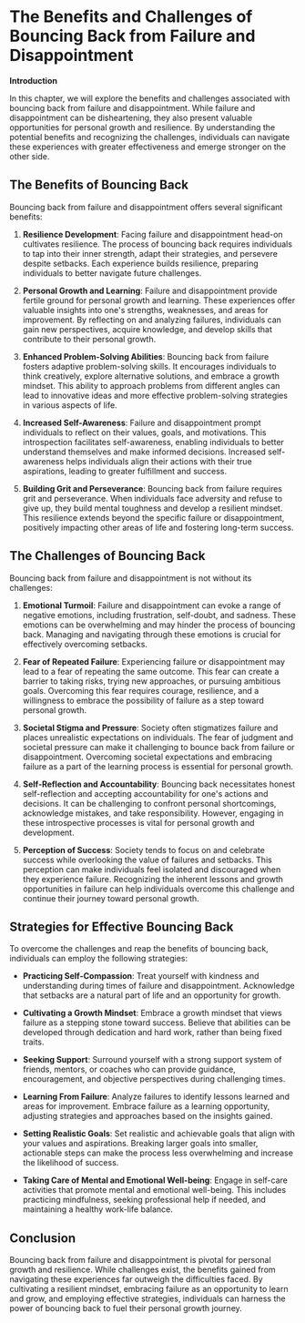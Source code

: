 The Benefits and Challenges of Bouncing Back from Failure and Disappointment
=======================================================================================

**Introduction**

In this chapter, we will explore the benefits and challenges associated with bouncing back from failure and disappointment. While failure and disappointment can be disheartening, they also present valuable opportunities for personal growth and resilience. By understanding the potential benefits and recognizing the challenges, individuals can navigate these experiences with greater effectiveness and emerge stronger on the other side.

The Benefits of Bouncing Back
-----------------------------

Bouncing back from failure and disappointment offers several significant benefits:

1. **Resilience Development**: Facing failure and disappointment head-on cultivates resilience. The process of bouncing back requires individuals to tap into their inner strength, adapt their strategies, and persevere despite setbacks. Each experience builds resilience, preparing individuals to better navigate future challenges.

2. **Personal Growth and Learning**: Failure and disappointment provide fertile ground for personal growth and learning. These experiences offer valuable insights into one's strengths, weaknesses, and areas for improvement. By reflecting on and analyzing failures, individuals can gain new perspectives, acquire knowledge, and develop skills that contribute to their personal growth.

3. **Enhanced Problem-Solving Abilities**: Bouncing back from failure fosters adaptive problem-solving skills. It encourages individuals to think creatively, explore alternative solutions, and embrace a growth mindset. This ability to approach problems from different angles can lead to innovative ideas and more effective problem-solving strategies in various aspects of life.

4. **Increased Self-Awareness**: Failure and disappointment prompt individuals to reflect on their values, goals, and motivations. This introspection facilitates self-awareness, enabling individuals to better understand themselves and make informed decisions. Increased self-awareness helps individuals align their actions with their true aspirations, leading to greater fulfillment and success.

5. **Building Grit and Perseverance**: Bouncing back from failure requires grit and perseverance. When individuals face adversity and refuse to give up, they build mental toughness and develop a resilient mindset. This resilience extends beyond the specific failure or disappointment, positively impacting other areas of life and fostering long-term success.

The Challenges of Bouncing Back
-------------------------------

Bouncing back from failure and disappointment is not without its challenges:

1. **Emotional Turmoil**: Failure and disappointment can evoke a range of negative emotions, including frustration, self-doubt, and sadness. These emotions can be overwhelming and may hinder the process of bouncing back. Managing and navigating through these emotions is crucial for effectively overcoming setbacks.

2. **Fear of Repeated Failure**: Experiencing failure or disappointment may lead to a fear of repeating the same outcome. This fear can create a barrier to taking risks, trying new approaches, or pursuing ambitious goals. Overcoming this fear requires courage, resilience, and a willingness to embrace the possibility of failure as a step toward personal growth.

3. **Societal Stigma and Pressure**: Society often stigmatizes failure and places unrealistic expectations on individuals. The fear of judgment and societal pressure can make it challenging to bounce back from failure or disappointment. Overcoming societal expectations and embracing failure as a part of the learning process is essential for personal growth.

4. **Self-Reflection and Accountability**: Bouncing back necessitates honest self-reflection and accepting accountability for one's actions and decisions. It can be challenging to confront personal shortcomings, acknowledge mistakes, and take responsibility. However, engaging in these introspective processes is vital for personal growth and development.

5. **Perception of Success**: Society tends to focus on and celebrate success while overlooking the value of failures and setbacks. This perception can make individuals feel isolated and discouraged when they experience failure. Recognizing the inherent lessons and growth opportunities in failure can help individuals overcome this challenge and continue their journey toward personal growth.

Strategies for Effective Bouncing Back
--------------------------------------

To overcome the challenges and reap the benefits of bouncing back, individuals can employ the following strategies:

* **Practicing Self-Compassion**: Treat yourself with kindness and understanding during times of failure and disappointment. Acknowledge that setbacks are a natural part of life and an opportunity for growth.

* **Cultivating a Growth Mindset**: Embrace a growth mindset that views failure as a stepping stone toward success. Believe that abilities can be developed through dedication and hard work, rather than being fixed traits.

* **Seeking Support**: Surround yourself with a strong support system of friends, mentors, or coaches who can provide guidance, encouragement, and objective perspectives during challenging times.

* **Learning From Failure**: Analyze failures to identify lessons learned and areas for improvement. Embrace failure as a learning opportunity, adjusting strategies and approaches based on the insights gained.

* **Setting Realistic Goals**: Set realistic and achievable goals that align with your values and aspirations. Breaking larger goals into smaller, actionable steps can make the process less overwhelming and increase the likelihood of success.

* **Taking Care of Mental and Emotional Well-being**: Engage in self-care activities that promote mental and emotional well-being. This includes practicing mindfulness, seeking professional help if needed, and maintaining a healthy work-life balance.

Conclusion
----------

Bouncing back from failure and disappointment is pivotal for personal growth and resilience. While challenges exist, the benefits gained from navigating these experiences far outweigh the difficulties faced. By cultivating a resilient mindset, embracing failure as an opportunity to learn and grow, and employing effective strategies, individuals can harness the power of bouncing back to fuel their personal growth journey.
